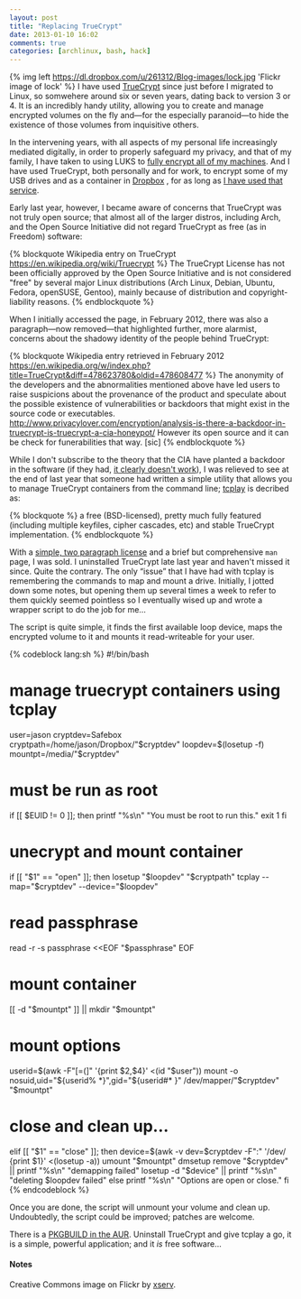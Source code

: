 ```yaml
---
layout: post
title: "Replacing TrueCrypt"
date: 2013-01-10 16:02
comments: true
categories: [archlinux, bash, hack]
---
```

{% img left https://dl.dropbox.com/u/261312/Blog-images/lock.jpg 'Flickr image of lock' %} 
I have used [TrueCrypt](http://truecrypt.org/ 'TrueCrypt homepage') since just before 
I migrated to Linux, so somwehere around six or seven years, dating back to version 3 or 4. 
It is an incredibly handy utility, allowing you to create and manage encrypted volumes on 
the fly and—for the especially paranoid—to hide the existence of those volumes from 
inquisitive others. 

In the intervening years, with all aspects of my personal life 
increasingly mediated digitally, in order to properly safeguard my privacy, 
and that of my family, I have taken to using LUKS to 
[fully encrypt all of my machines](http://jasonwryan.com/blog/2012/02/11/lvm/ 'Post on LVM on LUKS').
And I have used TrueCrypt, both personally and for work, to encrypt some of my USB drives and as 
a container in [Dropbox](http://dropbox.com/ 'Dropbox homepage')
, for as long as 
[I have used that service](http://jasonwryan.com/blog/2010/01/11/using-dropbox-to-share-dotfiles/ 'Post on sharing dotfiles with Dropbox').

Early last year, however, I became aware of concerns that TrueCrypt was not truly open source; that almost
all of the larger distros, including Arch, and the Open Source Initiative did not regard TrueCrypt as
free (as in Freedom) software:

{% blockquote Wikipedia entry on TrueCrypt https://en.wikipedia.org/wiki/Truecrypt %}
The TrueCrypt License has not been officially approved by the Open Source Initiative and is not considered "free" by several major Linux distributions (Arch Linux, Debian, Ubuntu, Fedora, openSUSE, Gentoo), mainly because of distribution and copyright-liability reasons.
{% endblockquote %}

When I initially accessed the page, in February 2012, there was also a paragraph—now removed—that
highlighted further, more alarmist, concerns about the shadowy identity of the people behind
TrueCrypt:

{% blockquote Wikipedia entry retrieved in February 2012 https://en.wikipedia.org/w/index.php?title=TrueCrypt&diff=478623780&oldid=478608477 %}
The anonymity of the developers and the abnormalities mentioned above have led users to raise suspicions about the provenance of the product and speculate about the possible existence of vulnerabilities or backdoors that might exist in the source code or executables. http://www.privacylover.com/encryption/analysis-is-there-a-backdoor-in-truecrypt-is-truecrypt-a-cia-honeypot/ However its open source and it can be check for funerabilities that way. [sic]
{% endblockquote %}

While I don't subscribe to the theory that the CIA have planted a backdoor in the software (if they
had, [it clearly doesn't work](https://en.wikipedia.org/wiki/Truecrypt#Operation_Satyagraha 'FBI operation foiled by TC')), 
I was relieved to see at the end of last year that someone had written a simple utility that allows
you to manage TrueCrypt containers from the command line; [tcplay](https://github.com/bwalex/tc-play 'tcplay on Guthub')
is decribed as:

{% blockquote %}
a free (BSD-licensed), pretty much fully featured (including multiple keyfiles, cipher cascades, etc) and stable TrueCrypt implementation.
{% endblockquote %}

With a [simple, two paragraph license](https://github.com/bwalex/tc-play/blob/master/LICENSE 'tcplay license')
and a brief but comprehensive `man` page, I was sold. I uninstalled TrueCrypt late last year and haven't missed it since. Quite
the contrary. The only “issue” that I have had with tcplay is remembering the commands to map and mount a drive.
Initially, I jotted down some notes, but opening them up several times a week to refer to them quickly seemed
pointless so I eventually wised up and wrote a wrapper script to do the job for me…

The script is quite simple, it finds the first available loop device, maps the encrypted volume to it and
mounts it read-writeable for your user.

{% codeblock lang:sh %}
#!/bin/bash
# manage truecrypt containers using tcplay

user=jason
cryptdev=Safebox
cryptpath=/home/jason/Dropbox/"$cryptdev"
loopdev=$(losetup -f)
mountpt=/media/"$cryptdev"

# must be run as root
if [[ $EUID != 0 ]]; then
  printf "%s\n" "You must be root to run this."
  exit 1
fi

# unecrypt and mount container
if [[ "$1" == "open" ]]; then
  losetup "$loopdev" "$cryptpath"
  tcplay --map="$cryptdev" --device="$loopdev"
    
  # read passphrase
  read -r -s passphrase <<EOF
  "$passphrase"
EOF

  # mount container
  [[ -d "$mountpt" ]] || mkdir "$mountpt"

  # mount options
  userid=$(awk -F"[=(]" '{print $2,$4}' <(id "$user"))
  mount -o nosuid,uid="${userid% *}",gid="${userid#* }" /dev/mapper/"$cryptdev" "$mountpt"

# close and clean up…
elif [[ "$1" == "close" ]]; then
  device=$(awk -v dev=$cryptdev -F":" '/dev/ {print $1}' <(losetup -a))
  umount "$mountpt"
  dmsetup remove "$cryptdev" || printf "%s\n" "demapping failed"
  losetup -d "$device" || printf "%s\n" "deleting $loopdev failed"
else
  printf "%s\n" "Options are open or close."
fi
{% endcodeblock %}

Once you are done, the script will unmount your volume and clean up. Undoubtedly, the 
script could be improved; patches are welcome.

There is a 
[PKGBUILD in the AUR](https://aur.archlinux.org/packages/tcplay-git/ 'Arch User Repository').
Uninstall TrueCrypt and give tcplay a go, it is a simple, powerful application; and it *is*
free software…

#### Notes
Creative Commons image on Flickr by [xserv](http://www.flickr.com/photos/xserve/368758286/ 'Licensed CC by xserv').

